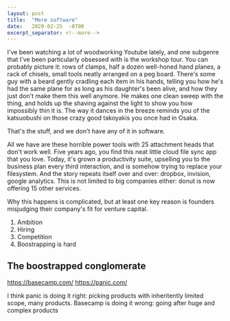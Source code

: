 ```yaml
---
layout: post
title:  "Mere software"
date:   2020-02-25  -0700
excerpt_separator: <!--more-->
---
```

I've been watching a lot of woodworking Youtube lately, and one subgenre that I've been particularly obsessed with is the workshop tour. You can probably picture it: rows of clamps, half a dozen well-honed hand planes, a rack of chisels, small tools neatly arranged on a peg board. There's some guy with a beard gently cradling each item in his hands, telling you how he's had the same plane for as long as his daughter's been alive, and how they just don't make them this well anymore. He makes one clean sweep with the thing, and holds up the shaving against the light to show you how impossibly thin it is. The way it dances in the breeze reminds you of the katsuobushi on those crazy good takoyakis you once had in Osaka.

That's the stuff, and we don't have any of it in software.

All we have are these horrible power tools with 25 attachment heads that don't work well. Five years ago, you find this neat little cloud file sync app that you love. Today, it's grown a productivity suite, upselling you to the business plan every third interaction, and is somehow trying to replace your filesystem. And the story repeats itself over and over: dropbox, invision, google analytics. This is not limited to big companies either: donut is now offering 15 other services. 

Why this happens is complicated, but at least one key reason is founders misjudging their company's fit for venture capital. 

1. Ambition
2. Hiring
3. Competition
4. Boostrapping is hard

## The boostrapped conglomerate
https://basecamp.com/
https://panic.com/

I think panic is doing it right: picking products with inheritently limited scope, many products. Basecamp is doing it wrong: going after huge and complex products